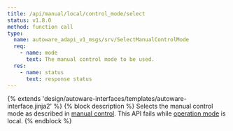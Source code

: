 ```yaml
---
title: /api/manual/local/control_mode/select
status: v1.8.0
method: function call
type:
  name: autoware_adapi_v1_msgs/srv/SelectManualControlMode
  req:
    - name: mode
      text: The manual control mode to be used.
  res:
    - name: status
      text: response status
---
```


{% extends 'design/autoware-interfaces/templates/autoware-interface.jinja2' %}
{% block description %}
Selects the manual control mode as described in [manual control](../../../../../features/manual-control.md).
This API fails while [operation mode](../../../../../features/operation_mode.md) is local.
{% endblock %}
